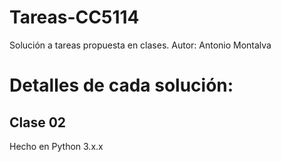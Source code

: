 # Tareas-CC5114
Solución a tareas propuesta en clases.
Autor: Antonio Montalva

# Detalles de cada solución:

## Clase 02
  Hecho en Python 3.x.x
